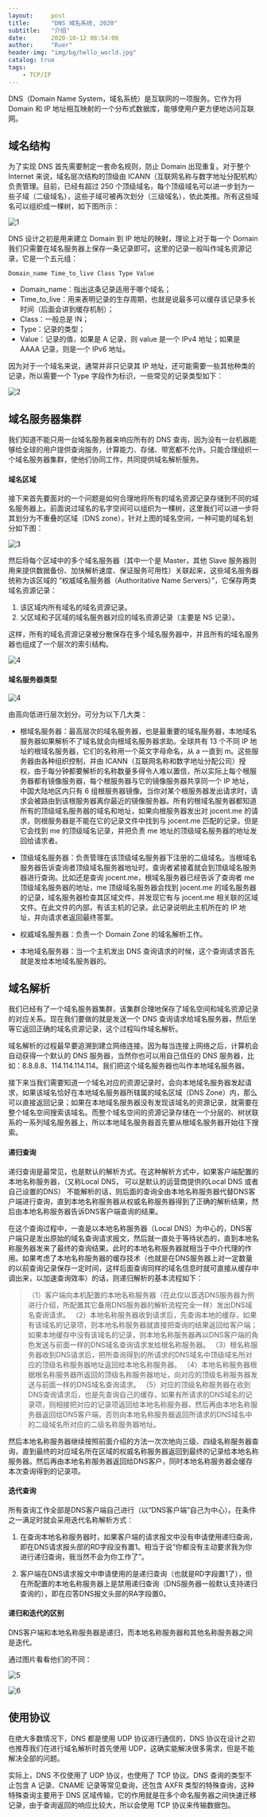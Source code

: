 ```yaml
---
layout:     post
title:      "DNS 域名系统, 2020"
subtitle:   "介绍"
date:       2020-10-12 08:54:00
author:     "Ruer"
header-img: "img/bg/hello_world.jpg"
catalog: true
tags:
    - TCP/IP
---
```


DNS（Domain Name System，域名系统）是互联网的一项服务。它作为将 Domain 和 IP 地址相互映射的一个分布式数据库，能够使用户更方便地访问互联网。

## 域名结构

为了实现 DNS 首先需要制定一套命名规则，防止 Domain 出现重复。对于整个 Internet 来说，域名层次结构的顶级由 ICANN（互联网名称与数字地址分配机构）负责管理。目前，已经有超过 250 个顶级域名，每个顶级域名可以进一步划为一些子域（二级域名），这些子域可被再次划分（三级域名），依此类推。所有这些域名可以组织成一棵树，如下图所示：

![1](/img/TCP&IP/DNS域名结构.png)

DNS 设计之初是用来建立 Domain 到 IP 地址的映射，理论上对于每一个 Domain 我们只需要在域名服务器上保存一条记录即可。这里的记录一般叫作域名资源记录，它是一个五元组：

```
Domain_name Time_to_live Class Type Value
```

* Domain_name：指出这条记录适用于哪个域名；
* Time_to_live：用来表明记录的生存周期，也就是说最多可以缓存该记录多长时间（后面会讲到缓存机制）；
* Class：一般总是 IN；
* Type：记录的类型；
* Value：记录的值，如果是 A 记录，则 value 是一个 IPv4 地址；如果是 AAAA 记录，则是一个 IPv6 地址。

因为对于一个域名来说，通常并非只记录其 IP 地址，还可能需要一些其他种类的记录，所以需要一个 Type 字段作为标识，一些常见的记录类型如下：

![2](/img/TCP&IP/DNS记录类型.png)

## 域名服务器集群

我们知道不能只用一台域名服务器来响应所有的 DNS 查询，因为没有一台机器能够给全球的用户提供查询服务，计算能力、存储、带宽都不允许。只能合理组织一个域名服务器集群，使他们协同工作，共同提供域名解析服务。

#### 域名区域

接下来首先要面对的一个问题是如何合理地将所有的域名资源记录存储到不同的域名服务器上。前面说过域名的名字空间可以组织为一棵树，这里我们可以进一步将其划分为不重叠的区域（DNS zone），针对上图的域名空间，一种可能的域名划分如下图：

![3](/img/TCP&IP/DNS域名区域.png)

然后将每个区域中的多个域名服务器（其中一个是 Master，其他 Slave 服务器则用来提供数据备份、加快解析速度、保证服务可用性）关联起来，这些域名服务器统称为该区域的 “权威域名服务器（Authoritative Name Servers）”，它保存两类域名资源记录：

1. 该区域内所有域名的域名资源记录。
2. 父区域和子区域的域名服务器对应的域名资源记录（主要是 NS 记录）。

这样，所有的域名资源记录被分散保存在多个域名服务器中，并且所有的域名服务器也组成了一个层次的索引结构。

![4](/img/TCP&IP/DNS域名索引.png)

#### 域名服务器类型

![4](/img/TCP&IP/DNS域名服务器类型.png)

由高向低进行层次划分，可分为以下几大类：

* 根域名服务器：最高层次的域名服务器，也是最重要的域名服务器，本地域名服务器如果解析不了域名就会向根域名服务器求助。全球共有 13 个不同 IP 地址的根域名服务器，它们的名称用一个英文字母命名，从 a 一直到 m。这些服务器由各种组织控制，并由 ICANN（互联网名称和数字地址分配公司）授权，由于每分钟都要解析的名称数量多得令人难以置信，所以实际上每个根服务器都有镜像服务器，每个根服务器与它的镜像服务器共享同一个 IP 地址，中国大陆地区内只有 6 组根服务器镜像。当你对某个根服务器发出请求时，请求会被路由到该根服务器离你最近的镜像服务器。所有的根域名服务器都知道所有的顶级域名服务器的域名和地址，如果向根服务器发出对 jocent.me 的请求，则根服务器是不能在它的记录文件中找到与 jocent.me 匹配的记录。但是它会找到 me 的顶级域名记录，并把负责 me 地址的顶级域名服务器的地址发回给请求者。

* 顶级域名服务器：负责管理在该顶级域名服务器下注册的二级域名。当根域名服务器告诉查询者顶级域名服务器地址时，查询者紧接着就会到顶级域名服务器进行查询。比如还是查询 jocent.me，根域名服务器已经告诉了查询者 me 顶级域名服务器的地址，me 顶级域名服务器会找到 jocent.me 的域名服务器的记录，域名服务器检查其区域文件，并发现它有与 jocent.me 相关联的区域文件。在此文件的内部，有该主机的记录。此记录说明此主机所在的 IP 地址，并向请求者返回最终答案。

* 权威域名服务器：负责一个 Domain Zone 的域名解析工作。

* 本地域名服务器：当一个主机发出 DNS 查询请求的时候，这个查询请求首先就是发给本地域名服务器的。

## 域名解析

我们已经有了一个域名服务器集群，该集群合理地保存了域名空间和域名资源记录的对应关系。现在我们要做的就是发送一个 DNS 查询请求给域名服务器，然后坐等它返回正确的域名资源记录，这个过程叫作域名解析。

域名解析的过程最早要追溯到建立网络连接。因为每当连接上网络之后，计算机会自动获得一个默认的 DNS 服务器，当然你也可以用自己信任的 DNS 服务器，比如：8.8.8.8、114.114.114.114。我们把这个域名服务器也叫作本地域名服务器。

接下来当我们需要知道一个域名对应的资源记录时，会向本地域名服务器发起请求，如果该域名恰好在本地域名服务器所辖属的域名区域（DNS Zone）内，那么可以直接返回记录；如果在本地域名服务器没有发现该域名的资源记录，就需要在整个域名空间搜索该域名。而整个域名空间的资源记录存储在一个分层的、树状联系的一系列域名服务器上，所以本地域名服务器首先要从根域名服务器开始往下搜索。

#### 递归查询

递归查询是最常见，也是默认的解析方式。在这种解析方式中，如果客户端配置的本地名称服务器，（又称Local DNS， 可以是默认的运营商提供的Local DNS 或者自己设置的DNS） 不能解析的话，则后面的查询全由本地名称服务器代替DNS客户端进行查询，直到本地名称服务器从权威名称服务器得到了正确的解析结果，然后由本地名称服务器告诉DNS客户端查询的结果。

在这个查询过程中，一直是以本地名称服务器（Local DNS）为中心的，DNS客户端只是发出原始的域名查询请求报文，然后就一直处于等待状态的，直到本地名称服务器发来了最终的查询结果。此时的本地名称服务器就相当于中介代理的作用。如果考虑了本地名称服务器的缓存技术（也就是在DNS服务器上对一定数量的以前查询记录保存一定时间，这样后面查询同样的域名信息时就可直接从缓存中调出来，以加速查询效率）的话，则递归解析的基本流程如下：

> （1）客户端向本机配置的本地名称服务器（在此仅以首选DNS服务器为例进行介绍，所配置其它备用DNS服务器的解析流程完全一样）发出DNS域名查询请求。
> （2）本地名称服务器收到请求后，先查询本地的缓存，如果有该域名的记录项，则本地名称服务器就直接把查询的结果返回给客户端；如果本地缓存中没有该域名的记录，则本地名称服务器再以DNS客户端的角色发送与前面一样的DNS域名查询请求发给根名称服务器。
>（3）根名称服务器收到DNS请求后，把所查询得到的所请求的DNS域名中顶级域名所对应的顶级名称服务器地址返回给本地名称服务器。
>（4）本地名称服务器根据根名称服务器所返回的顶级名称服务器地址，向对应的顶级名称服务器发送与前面一样的DNS域名查询请求。
>（5）对应的顶级名称服务器在收到DNS查询请求后，也是先查询自己的缓存，如果有所请求的DNS域名的记录项，则相接把对应的记录项返回给本地名称服务器，然后再由本地名称服务器返回给DNS客户端，否则向本地名称服务器返回所请求的DNS域名中的二级域名所对应的二级名称服务器地址。

然后本地名称服务器继续按照前面介绍的方法一次次地向三级、四级名称服务器查询，直到最终的对应域名所在区域的权威名称服务器返回到最终的记录给本地名称服务器。然后再由本地名称服务器返回给DNS客户，同时本地名称服务器会缓存本次查询得到的记录项。

#### 迭代查询

所有查询工作全部是DNS客户端自己进行（以“DNS客户端”自己为中心）。在条件之一满足时就会采用迭代名称解析方式：

1. 在查询本地名称服务器时，如果客户端的请求报文中没有申请使用递归查询，即在DNS请求报头部的RD字段没有置1。相当于说“你都没有主动要求我为你进行递归查询，我当然不会为你工作了”。

2. 客户端在DNS请求报文中申请使用的是递归查询（也就是RD字段置1了），但在所配置的本地名称服务器上是禁用递归查询（DNS服务器一般默认支持递归查询的），即在应答DNS报文头部的RA字段置0。

#### 递归和迭代的区别

DNS客户端和本地名称服务器是递归，而本地名称服务器和其他名称服务器之间是迭代。

通过图片看看他们的不同：

![5](/img/TCP&IP/DNS递归查询.png)

![6](/img/TCP&IP/DNS迭代查询.png)

## 使用协议

在绝大多数情况下，DNS 都是使用 UDP 协议进行通信的，DNS 协议在设计之初也推荐我们在进行域名解析时首先使用 UDP，这确实能解决很多需求，但是不能解决全部的问题。

实际上，DNS 不仅使用了 UDP 协议，也使用了 TCP 协议。DNS 查询的类型不止包含 A 记录、CNAME 记录等常见查询，还包含 AXFR 类型的特殊查询，这种特殊查询主要用于 DNS 区域传输，它的作用就是在多个命名服务器之间快速迁移记录，由于查询返回的响应比较大，所以会使用 TCP 协议来传输数据包。